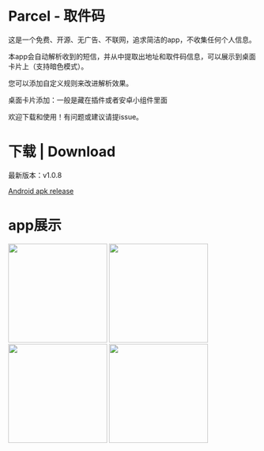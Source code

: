 # Parcel - 取件码

这是一个免费、开源、无广告、不联网，追求简洁的app，不收集任何个人信息。

本app会自动解析收到的短信，并从中提取出地址和取件码信息，可以展示到桌面卡片上（支持暗色模式）。

您可以添加自定义规则来改进解析效果。

桌面卡片添加：一般是藏在插件或者安卓小组件里面

欢迎下载和使用！有问题或建议请提issue。

# 下载 | Download  

最新版本：v1.0.8

[Android apk release](https://github.com/shareven/parcel/releases/)


# app展示


<img src="show1.jpg" width="200">

<img src="show2.jpg" width="200">

<img src="show3.jpg" width="200">

<img src="show4.jpg" width="200">
